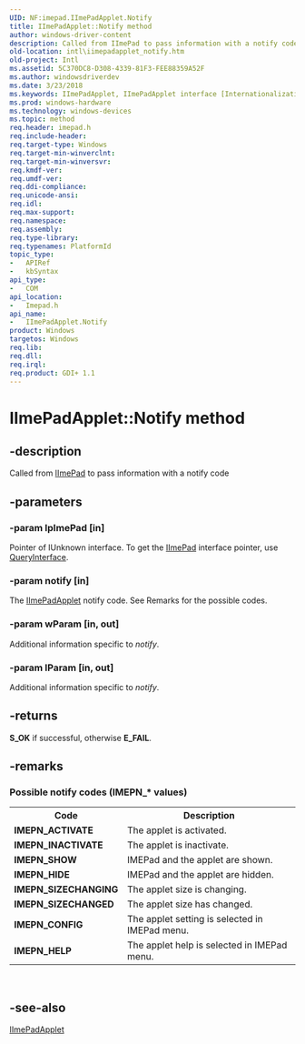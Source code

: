 ```yaml
---
UID: NF:imepad.IImePadApplet.Notify
title: IImePadApplet::Notify method
author: windows-driver-content
description: Called from IImePad to pass information with a notify code.
old-location: intl\iimepadapplet_notify.htm
old-project: Intl
ms.assetid: 5C370DC8-D308-4339-81F3-FEE88359A52F
ms.author: windowsdriverdev
ms.date: 3/23/2018
ms.keywords: IImePadApplet, IImePadApplet interface [Internationalization for Windows Applications], Notify method, IImePadApplet::Notify, Notify method [Internationalization for Windows Applications], Notify method [Internationalization for Windows Applications], IImePadApplet interface, Notify,IImePadApplet.Notify, imepad/IImePadApplet::Notify, intl.iimepadapplet_notify
ms.prod: windows-hardware
ms.technology: windows-devices
ms.topic: method
req.header: imepad.h
req.include-header: 
req.target-type: Windows
req.target-min-winverclnt: 
req.target-min-winversvr: 
req.kmdf-ver: 
req.umdf-ver: 
req.ddi-compliance: 
req.unicode-ansi: 
req.idl: 
req.max-support: 
req.namespace: 
req.assembly: 
req.type-library: 
req.typenames: PlatformId
topic_type:
-	APIRef
-	kbSyntax
api_type:
-	COM
api_location:
-	Imepad.h
api_name:
-	IImePadApplet.Notify
product: Windows
targetos: Windows
req.lib: 
req.dll: 
req.irql: 
req.product: GDI+ 1.1
---
```


# IImePadApplet::Notify method


## -description


Called from <a href="https://msdn.microsoft.com/6604112A-5BD5-4B2C-AECC-D09180B04D7F">IImePad</a> to pass information with a notify code


## -parameters




### -param lpImePad [in]

Pointer of IUnknown interface. To get the <a href="https://msdn.microsoft.com/6604112A-5BD5-4B2C-AECC-D09180B04D7F">IImePad</a> interface pointer, use <a href="https://msdn.microsoft.com/54d5ff80-18db-43f2-b636-f93ac053146d">QueryInterface</a>.


### -param notify [in]

The <a href="https://msdn.microsoft.com/F3BC7176-9659-47B6-AFCA-049807394961">IImePadApplet</a> notify code. See Remarks for the possible codes.


### -param wParam [in, out]

Additional information specific to <i>notify</i>.


### -param lParam [in, out]

Additional information specific to <i>notify</i>.


## -returns



<b>S_OK</b> if successful, otherwise <b>E_FAIL</b>.




## -remarks



<h3><a id="Possible_notify_codes__IMEPN___values_"></a><a id="possible_notify_codes__imepn___values_"></a><a id="POSSIBLE_NOTIFY_CODES__IMEPN___VALUES_"></a>Possible notify codes (<b>IMEPN_*</b> values)</h3>

<table>
<tr>
<th>Code</th>
<th>Description</th>
</tr>
<tr>
<td><b>IMEPN_ACTIVATE</b></td>
<td>The applet is activated.</td>
</tr>
<tr>
<td><b>IMEPN_INACTIVATE</b></td>
<td>The applet is inactivate.</td>
</tr>
<tr>
<td><b>IMEPN_SHOW</b></td>
<td>IMEPad and the applet are shown.</td>
</tr>
<tr>
<td><b>IMEPN_HIDE</b></td>
<td>IMEPad and the applet are hidden.</td>
</tr>
<tr>
<td><b>IMEPN_SIZECHANGING</b></td>
<td>The applet size is changing.</td>
</tr>
<tr>
<td><b>IMEPN_SIZECHANGED</b></td>
<td>The applet size has changed.</td>
</tr>
<tr>
<td><b>IMEPN_CONFIG</b></td>
<td>The applet setting is selected in IMEPad menu.</td>
</tr>
<tr>
<td><b>IMEPN_HELP</b></td>
<td>The applet help is selected in IMEPad menu.</td>
</tr>
</table>
 






## -see-also




<a href="https://msdn.microsoft.com/F3BC7176-9659-47B6-AFCA-049807394961">IImePadApplet</a>
 

 

